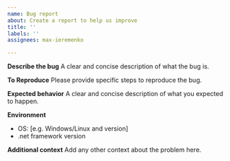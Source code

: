 ```yaml
---
name: Bug report
about: Create a report to help us improve
title: ''
labels: ''
assignees: max-ieremenko

---
```


**Describe the bug**
A clear and concise description of what the bug is.

**To Reproduce**
Please provide specific steps to reproduce the bug.

**Expected behavior**
A clear and concise description of what you expected to happen.

**Environment**
 - OS: [e.g. Windows/Linux and version]
 - .net framework version

**Additional context**
Add any other context about the problem here.

